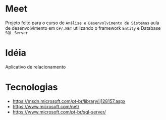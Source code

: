# Meet
Projeto feito para o curso de `Análise e Desenvolvimento de Sistemas` aula de desenvolvimento em `C#/.NET` utilizando o framework `Entity` e Database `SQL Server` 

# Idéia
Aplicativo de relacionamento

# Tecnologias
- https://msdn.microsoft.com/pt-br/library/jj128157.aspx
- https://www.microsoft.com/net/
- https://www.microsoft.com/pt-br/sql-server/
